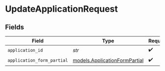 # UpdateApplicationRequest


## Fields

| Field                                                                | Type                                                                 | Required                                                             | Description                                                          |
| -------------------------------------------------------------------- | -------------------------------------------------------------------- | -------------------------------------------------------------------- | -------------------------------------------------------------------- |
| `application_id`                                                     | *str*                                                                | :heavy_check_mark:                                                   | N/A                                                                  |
| `application_form_partial`                                           | [models.ApplicationFormPartial](../models/applicationformpartial.md) | :heavy_check_mark:                                                   | N/A                                                                  |